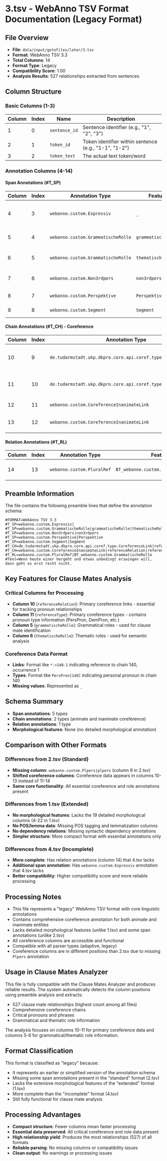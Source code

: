 # 3.tsv - WebAnno TSV Format Documentation (Legacy Format)

## File Overview
- **File**: `data/input/gotofiles/later/3.tsv`
- **Format**: WebAnno TSV 3.3
- **Total Columns**: 14
- **Format Type**: Legacy
- **Compatibility Score**: 1.00
- **Analysis Results**: 527 relationships extracted from sentences

## Column Structure

### Basic Columns (1-3)
| Column | Index | Name | Description |
|--------|-------|------|-------------|
| 1 | 0 | `sentence_id` | Sentence identifier (e.g., "1", "2", "3") |
| 2 | 1 | `token_id` | Token identifier within sentence (e.g., "1-1", "1-2") |
| 3 | 2 | `token_text` | The actual text token/word |

### Annotation Columns (4-14)

#### Span Annotations (#T_SP)
| Column | Index | Annotation Type | Feature | Description |
|--------|-------|----------------|---------|-------------|
| 4 | 3 | `webanno.custom.Expressiv` | `_` | Expressive annotation (empty feature) |
| 5 | 4 | `webanno.custom.GrammatischeRolle` | `grammatischeRolle` | Grammatical role annotation |
| 6 | 5 | `webanno.custom.GrammatischeRolle` | `thematischeRolle` | Thematic role annotation |
| 7 | 6 | `webanno.custom.Non3rdpers` | `non3rdpers` | Non-third person annotation |
| 8 | 7 | `webanno.custom.Perspektive` | `Perspektive` | Perspective annotation |
| 9 | 8 | `webanno.custom.Segment` | `Segment` | Segment annotation |

#### Chain Annotations (#T_CH) - Coreference
| Column | Index | Annotation Type | Feature | Description |
|--------|-------|----------------|---------|-------------|
| 10 | 9 | `de.tudarmstadt.ukp.dkpro.core.api.coref.type.CoreferenceLink` | `referenceRelation` | **Primary coreference link** (e.g., "*->140-1") |
| 11 | 10 | `de.tudarmstadt.ukp.dkpro.core.api.coref.type.CoreferenceLink` | `referenceType` | **Primary coreference type** (e.g., "PersPron[140]") |
| 12 | 11 | `webanno.custom.CoreferenceInanimateLink` | `referenceRelation` | **Inanimate coreference link** |
| 13 | 12 | `webanno.custom.CoreferenceInanimateLink` | `referenceType` | **Inanimate coreference type** |

#### Relation Annotations (#T_RL)
| Column | Index | Annotation Type | Feature | Description |
|--------|-------|----------------|---------|-------------|
| 14 | 13 | `webanno.custom.PluralRef` | `BT_webanno.custom.GrammatischeRolle` | Plural reference relation |

## Preamble Information

The file contains the following preamble lines that define the annotation schema:

```
#FORMAT=WebAnno TSV 3.3
#T_SP=webanno.custom.Expressiv|
#T_SP=webanno.custom.GrammatischeRolle|grammatischeRolle|thematischeRolle
#T_SP=webanno.custom.Non3rdpers|non3rdpers
#T_SP=webanno.custom.Perspektive|Perspektive
#T_SP=webanno.custom.Segment|Segment
#T_CH=de.tudarmstadt.ukp.dkpro.core.api.coref.type.CoreferenceLink|referenceRelation|referenceType
#T_CH=webanno.custom.CoreferenceInanimateLink|referenceRelation|referenceType
#T_RL=webanno.custom.PluralRef|BT_webanno.custom.GrammatischeRolle
#Text=Wenn heute einer hergeht und etwas unbedingt erzwingen will, dann geht es erst recht nicht.
```

## Key Features for Clause Mates Analysis

### Critical Columns for Processing
- **Column 10** (`referenceRelation`): Primary coreference links - essential for tracking pronoun relationships
- **Column 11** (`referenceType`): Primary coreference types - contains pronoun type information (PersPron, DemPron, etc.)
- **Column 5** (`grammatischeRolle`): Grammatical roles - used for clause mate identification
- **Column 6** (`thematischeRolle`): Thematic roles - used for semantic analysis

### Coreference Data Format
- **Links**: Format like `*->140-1` indicating reference to chain 140, occurrence 1
- **Types**: Format like `PersPron[140]` indicating personal pronoun in chain 140
- **Missing values**: Represented as `_`

## Schema Summary
- **Span annotations**: 5 types
- **Chain annotations**: 2 types (animate and inanimate coreference)
- **Relation annotations**: 1 type
- **Morphological features**: None (no detailed morphological annotation)

## Comparison with Other Formats

### Differences from 2.tsv (Standard)
- **Missing column**: `webanno.custom.Plpers|plpers` (column 9 in 2.tsv)
- **Shifted coreference columns**: Coreference data appears in columns 10-13 instead of 11-14
- **Same core functionality**: All essential coreference and role annotations present

### Differences from 1.tsv (Extended)
- **No morphological features**: Lacks the 19 detailed morphological columns (4-22 in 1.tsv)
- **No POS/lemma data**: Missing POS tagging and lemmatization columns
- **No dependency relations**: Missing syntactic dependency annotations
- **Simpler structure**: More compact format with essential annotations only

### Differences from 4.tsv (Incomplete)
- **More complete**: Has relation annotations (column 14) that 4.tsv lacks
- **Additional span annotation**: Has `webanno.custom.Expressiv` annotation that 4.tsv lacks
- **Better compatibility**: Higher compatibility score and more reliable processing

## Processing Notes
- This file represents a "legacy" WebAnno TSV format with core linguistic annotations
- Contains comprehensive coreference annotation for both animate and inanimate entities
- Lacks detailed morphological features (unlike 1.tsv) and some span annotations (unlike 2.tsv)
- All coreference columns are accessible and functional
- Compatible with all parser types (adaptive, legacy)
- Coreference columns are in different positions than 2.tsv due to missing `Plpers` annotation

## Usage in Clause Mates Analyzer
This file is fully compatible with the Clause Mates Analyzer and produces reliable results. The system automatically detects the column positions using preamble analysis and extracts:
- 527 clause mate relationships (highest count among all files)
- Comprehensive coreference chains
- Critical pronouns and phrases
- Grammatical and thematic role information

The analysis focuses on columns 10-11 for primary coreference data and columns 5-6 for grammatical/thematic role information.

## Format Classification
This format is classified as "legacy" because:
- It represents an earlier or simplified version of the annotation schema
- Missing some span annotations present in the "standard" format (2.tsv)
- Lacks the extensive morphological features of the "extended" format (1.tsv)
- More complete than the "incomplete" format (4.tsv)
- Still fully functional for clause mate analysis

## Processing Advantages
- **Compact structure**: Fewer columns mean faster processing
- **Essential data preserved**: All critical coreference and role data present
- **High relationship yield**: Produces the most relationships (527) of all formats
- **Reliable parsing**: No missing columns or compatibility issues
- **Clean output**: No warnings or processing issues
